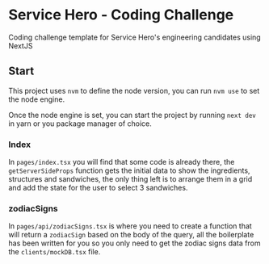 # Service Hero - Coding Challenge

Coding challenge template for Service Hero's engineering candidates using NextJS

## Start
This project uses `nvm` to define the node version, you can run `nvm use` to set the node engine.

Once the node engine is set, you can start the project by running `next dev` in yarn or you package manager of choice.

### Index
In `pages/index.tsx` you will find that some code is already there, the `getServerSideProps` function gets the initial data
to show the ingredients, structures and sandwiches, the only thing left is to arrange them in a grid and add the state for
the user to select 3 sandwiches.

### zodiacSigns
In `pages/api/zodiacSigns.tsx` is where you need to create a function that will return a `zodiacSign` based on the body of
the query, all the boilerplate has been written for you so you only need to get the zodiac signs data from the `clients/mockDB.tsx`
file.
